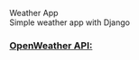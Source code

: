 Weather App <br/>
Simple weather app with Django <br>
 <a href="https://openweathermap.org/appid"><h3>OpenWeather API:</h3></a>

